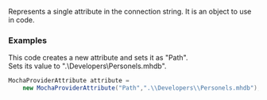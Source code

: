 Represents a single attribute in the connection string. It is an object to use in code.

### Examples
This code creates a new attribute and sets it as "Path".<br>
Sets its value to ".\Developers\Personels.mhdb".
```C#
MochaProviderAttribute attribute =
    new MochaProviderAttribute("Path",".\\Developers\\Personels.mhdb");
```